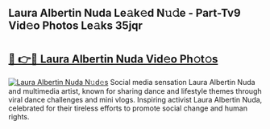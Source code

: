 ## Laura Albertin Nuda Le𝚊k𝚎d N𝚞𝚍e - Part-Tv9 Vid𝚎o Photos Le𝚊ks 35jqr

# <h2><a href="http://fbbo5zf.evod.top/?m=Laura+Albertin+Nuda">🔗 👉🔴 Laura Albertin Nuda Vid𝚎o Ph𝚘t𝚘s</a></h2>

[![Laura Albertin Nuda N𝚞d𝚎s](https://i.imgur.com/8V9OHl7.gif)](http://fbbo5zf.evod.top/?m=Laura+Albertin+Nuda)
Social media sensation Laura Albertin Nuda and multimedia artist, known for sharing dance and lifestyle themes through viral dance challenges and mini vlogs. Inspiring activist Laura Albertin Nuda, celebrated for their tireless efforts to promote social change and human rights. 
